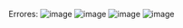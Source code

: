 Errores:
![image](https://github.com/kesameji/Taller01-Snake/assets/143484307/21ea6e85-5fe2-4452-9aeb-809e00c7e460)
![image](https://github.com/kesameji/Taller01-Snake/assets/116905281/27bc9fa1-fbb8-4780-ac48-f65fc1188e83)
![image](https://github.com/kesameji/Taller01-Snake/assets/140031745/4f80800a-a359-4513-8cd6-1797ebd3ac0c)
![image](https://github.com/kesameji/Taller01-Snake/assets/169944506/e014e317-189b-4fa0-ab43-9c4cb34a37f2)
